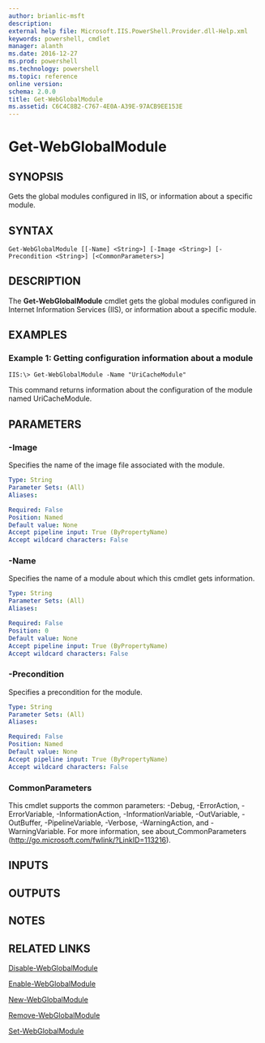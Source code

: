 ```yaml
---
author: brianlic-msft
description: 
external help file: Microsoft.IIS.PowerShell.Provider.dll-Help.xml
keywords: powershell, cmdlet
manager: alanth
ms.date: 2016-12-27
ms.prod: powershell
ms.technology: powershell
ms.topic: reference
online version: 
schema: 2.0.0
title: Get-WebGlobalModule
ms.assetid: C6C4C8B2-C767-4E0A-A39E-97ACB9EE153E
---
```


# Get-WebGlobalModule

## SYNOPSIS
Gets the global modules configured in IIS, or information about a specific module.

## SYNTAX

```
Get-WebGlobalModule [[-Name] <String>] [-Image <String>] [-Precondition <String>] [<CommonParameters>]
```

## DESCRIPTION
The **Get-WebGlobalModule** cmdlet gets the global modules configured in Internet Information Services (IIS), or information about a specific module.

## EXAMPLES

### Example 1: Getting configuration information about a module
```
IIS:\> Get-WebGlobalModule -Name "UriCacheModule"
```

This command returns information about the configuration of the module named UriCacheModule.

## PARAMETERS

### -Image
Specifies the name of the image file associated with the module.

```yaml
Type: String
Parameter Sets: (All)
Aliases: 

Required: False
Position: Named
Default value: None
Accept pipeline input: True (ByPropertyName)
Accept wildcard characters: False
```

### -Name
Specifies the name of a module about which this cmdlet gets information.

```yaml
Type: String
Parameter Sets: (All)
Aliases: 

Required: False
Position: 0
Default value: None
Accept pipeline input: True (ByPropertyName)
Accept wildcard characters: False
```

### -Precondition
Specifies a precondition for the module.

```yaml
Type: String
Parameter Sets: (All)
Aliases: 

Required: False
Position: Named
Default value: None
Accept pipeline input: True (ByPropertyName)
Accept wildcard characters: False
```

### CommonParameters
This cmdlet supports the common parameters: -Debug, -ErrorAction, -ErrorVariable, -InformationAction, -InformationVariable, -OutVariable, -OutBuffer, -PipelineVariable, -Verbose, -WarningAction, and -WarningVariable. For more information, see about_CommonParameters (http://go.microsoft.com/fwlink/?LinkID=113216).

## INPUTS

## OUTPUTS

## NOTES

## RELATED LINKS

[Disable-WebGlobalModule](./Disable-WebGlobalModule.md)

[Enable-WebGlobalModule](./Enable-WebGlobalModule.md)

[New-WebGlobalModule](./New-WebGlobalModule.md)

[Remove-WebGlobalModule](./Remove-WebGlobalModule.md)

[Set-WebGlobalModule](./Set-WebGlobalModule.md)

